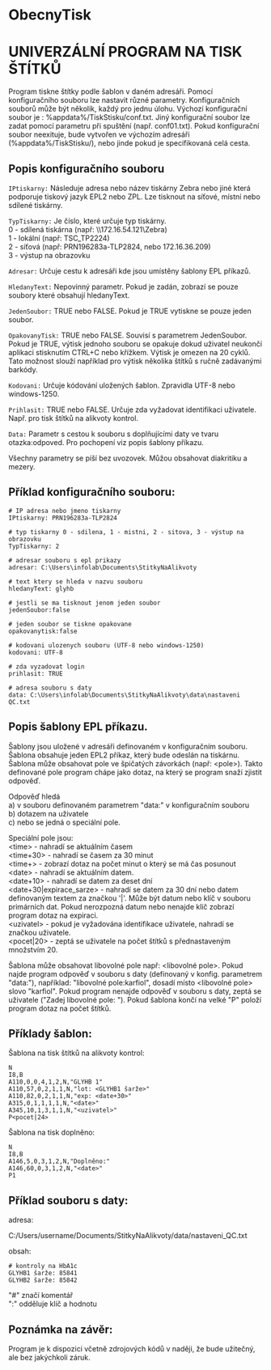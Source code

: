 # ObecnyTisk
UNIVERZÁLNÍ PROGRAM NA TISK ŠTÍTKŮ
==================================
Program tiskne štítky podle šablon v daném adresáři. Pomocí konfiguračního souboru lze nastavit
různé parametry. Konfiguračních souborů může být několik, každý pro jednu úlohu. Výchozí
konfigurační soubor je : %appdata%/TiskStisku/conf.txt. Jiný konfigurační soubor lze zadat pomocí
parametru při spuštění (např. conf01.txt). Pokud konfigurační soubor neexituje, bude vytvořen ve 
výchozím adresáři (%appdata%/TiskStisku/), nebo jinde pokud je specifikovaná celá cesta.

Popis konfiguračního souboru
----------------------------
`IPtiskarny:`
Následuje adresa nebo název tiskárny Zebra nebo jiné která podporuje tiskový jazyk EPL2 nebo ZPL.
Lze tisknout na síťové, místní nebo sdílené tiskárny.

`TypTiskarny:`
Je číslo, které určuje typ tiskárny.  
0 - sdílená tiskárna (např: \\\172.16.54.121\Zebra)  
1 - lokální (např: TSC_TP2224)  
2 - síťová (např: PRN196283a-TLP2824, nebo 172.16.36.209)  
3 - výstup na obrazovku  

`Adresar:`
Určuje cestu k adresáři kde jsou umístěny šablony EPL příkazů.

`HledanyText:`
Nepovinný parametr. Pokud je zadán, zobrazí se pouze soubory které obsahují
hledanyText.  

`JedenSoubor:`
TRUE nebo FALSE. Pokud je TRUE vytiskne se pouze jeden soubor.

`OpakovanyTisk:`
TRUE nebo FALSE. Souvisí s parametrem JedenSoubor. Pokud je TRUE, výtisk jednoho souboru
se opakuje dokud uživatel neukončí aplikaci stisknutím CTRL+C nebo křížkem.
Výtisk je omezen na 20 cyklů. Tato možnost slouží například pro výtisk několika štítků 
s ručně zadávanými barkódy.

`Kodovani:`
Určuje kódování uložených šablon. Zpravidla UTF-8 nebo windows-1250.

`Prihlasit:`
TRUE nebo FALSE. Určuje zda vyžadovat identifikaci uživatele. Např. pro tisk štítků na alikvoty 
kontrol.

`Data:`
Parametr s cestou k souboru s doplňujícími daty ve tvaru otazka:odpoved.
Pro pochopení viz popis šablony příkazu.

Všechny parametry se píší bez uvozovek. Můžou obsahovat diakritiku a mezery.

Příklad konfiguračního souboru:
-------------------------------
```
# IP adresa nebo jmeno tiskarny
IPtiskarny: PRN196283a-TLP2824

# typ tiskarny 0 - sdilena, 1 - mistni, 2 - sitova, 3 - výstup na obrazovku
TypTiskarny: 2

# adresar souboru s epl prikazy
adresar: C:\Users\infolab\Documents\StitkyNaAlikvoty

# text ktery se hleda v nazvu souboru
hledanyText: glyhb

# jestli se ma tisknout jenom jeden soubor
jedenSoubor:false

# jeden soubor se tiskne opakovane
opakovanytisk:false

# kodovani ulozenych souboru (UTF-8 nebo windows-1250)
kodovani: UTF-8

# zda vyzadovat login
prihlasit: TRUE

# adresa souboru s daty
data: C:\Users\infolab\Documents\StitkyNaAlikvoty\data\nastaveni QC.txt
```
Popis šablony EPL příkazu.
--------------------------
Šablony jsou uložené v adresáři definovaném v konfiguračním souboru.
Šablona obsahuje jeden EPL2 příkaz, který bude odeslán na tiskárnu.
Šablona může obsahovat pole ve špičatých závorkách (např: \<pole\>).
Takto definované pole program chápe jako dotaz, na který se program snaží
zjistit odpověď.

Odpověď hledá  
a) v souboru definovaném parametrem "data:" v konfiguračním souboru  
b) dotazem na uživatele  
c) nebo se jedná o speciální pole.  

Speciální pole jsou:  
\<time\> - nahradí se aktuálním časem  
\<time+30\> - nahradí se časem za 30 minut  
\<time+\> - zobrazí dotaz na počet minut o který se má čas posunout  
\<date\> - nahradí se aktuálním datem.  
\<date+10\> - nahradí se datem za deset dní  
\<date+30|expirace_sarze\> - nahradí se datem za 30 dní nebo datem definovaným textem za značkou '|'. Může být datum nebo klíč v souboru primárních dat. Pokud nerozpozná datum nebo nenajde klíč zobrazí program dotaz na expiraci.  
\<uzivatel\> - pokud je vyžadována identifikace uživatele, nahradí se značkou uživatele.  
\<pocet|20\> - zeptá se uživatele na počet štítků s přednastaveným množstvím 20.  

Šablona může obsahovat libovolné pole např: \<libovolné pole\>.
Pokud najde program odpověď v souboru s daty (definovaný v konfig. parametrem "data:"),
například: "libovolné pole:karfiol", dosadí místo \<libovolné pole\> slovo "karfiol".
Pokud program nenajde odpověď v souboru s daty, zeptá se uživatele ("Zadej libovolné pole: ").
Pokud šablona končí na velké "P" položí program dotaz na počet štítků.

Příklady šablon:
----------------
Šablona na tisk štítků na alikvoty kontrol:

```
N
I8,B
A110,0,0,4,1,2,N,"GLYHB 1"
A110,57,0,2,1,1,N,"lot: <GLYHB1 šarže>"
A110,82,0,2,1,1,N,"exp: <date+30>"
A315,0,1,1,1,1,N,"<date>"
A345,10,1,3,1,1,N,"<uzivatel>"
P<pocet|24>
```

Šablona na tisk doplněno:
```
N
I8,B
A146,5,0,3,1,2,N,"Doplněno:"
A146,60,0,3,1,2,N,"<date>"
P1
```

Příklad souboru s daty:
-----------------------

adresa:

C:/Users/username/Documents/StitkyNaAlikvoty/data/nastaveni_QC.txt

obsah:
```
# kontroly na HbA1c
GLYHB1 šarže: 85841
GLYHB2 šarže: 85842
```
"\#" značí komentář  
":" odděluje klíč a hodnotu   

Poznámka na závěr:
------------------
Program je k dispozici včetně zdrojových kódů v naději, že bude užitečný, ale bez jakýchkoli záruk.
